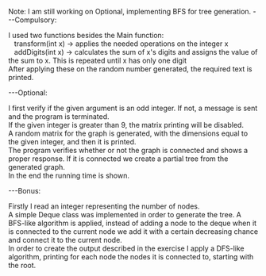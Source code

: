 Note: I am still working on Optional, implementing BFS for tree generation.
---Compulsory:  
  
I used two functions besides the Main function:  
&nbsp;&nbsp;&nbsp;transform(int x) -> applies the needed operations on the integer x  
&nbsp;&nbsp;&nbsp;addDigits(int x) -> calculates the sum of x's digits and assigns the value of the sum to x. This is repeated until x has only one digit  
After applying these on the random number generated, the required text is printed.  

---Optional:  
  
I first verify if the given argument is an odd integer. If not, a message is sent and the program is terminated.  
If the given integer is greater than 9, the matrix printing will be disabled.  
A random matrix for the graph is generated, with the dimensions equal to the given integer, and then it is printed.  
The program verifies whether or not the graph is connected and shows a proper response. If it is connected we create a partial tree from the generated graph.  
In the end the running time is shown.  
  
---Bonus:  
  
Firstly I read an integer representing the number of nodes.  
A simple Deque class was implemented in order to generate the tree. A BFS-like algorithm is applied, instead of adding a node to the deque when it is connected to the current node we add it with a certain decreasing chance and connect it to the current node.  
In order to create the output described in the exercise I apply a DFS-like algorithm, printing for each node the nodes it is connected to, starting with the root.  
